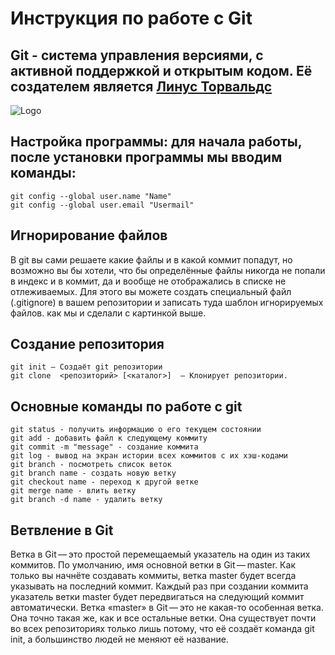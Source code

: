 # Инструкция по работе с Git
## Git - система управления версиями, с активной поддержкой и открытым кодом. Её создателем является [Линус Торвальдс](https://yandex.by/images/search?text=%D0%BB%D0%B8%D0%BD%D1%83%D1%81%20%D1%82%D0%BE%D1%80%D0%B2%D0%B0%D0%BB%D1%8C%D0%B4%D1%81%20%D1%84%D0%BE%D1%82%D0%BE&from=tabbar&p=1&pos=56&rpt=simage&img_url=https%3A%2F%2Fi2.wp.com%2Fwww.tfir.io%2Fwp-content%2Fuploads%2F2019%2F06%2Flinus-laugh.jpg%3Ffit%3D1920%252C1080%26ssl%3D1&lr=158)
![Logo](picture.png)
## Настройка программы: для начала работы, после установки программы мы вводим команды:
    git config --global user.name "Name"
    git config --global user.email "Usermail"

## Игнорирование файлов
В git вы сами решаете какие файлы и в какой коммит попадут, но возможно вы бы хотели, что бы определённые файлы никогда не попали в индекс и в коммит, да и вообще не отображались в списке не отлеживаемых. Для этого вы можете создать специальный файл (.gitignore) в вашем репозитории и записать туда шаблон игнорируемых файлов. как мы и сделали с картинкой выше.

## Создание репозитория

    git init — Создаёт git репозитории 
    git clone  <репозиторий> [<каталог>]  — Клонирует репозитории.

## Основные команды по работе с git 
    git status - получить информацию о его текущем состоянии
    git add - добавить файл к следующему коммиту
    git commit -m "message" - создание коммита
    git log - вывод на экран истории всех коммитов с их хэш-кодами
    git branch - посмотреть список веток
    git branch name - создать новую ветку
    git checkout name - переход к другой ветке
    git merge name - влить ветку
    git branch -d name - удалить ветку

## Ветвление в Git
Ветка в Git — это простой перемещаемый указатель на один из таких коммитов. По умолчанию, имя основной ветки в Git — master. Как только вы начнёте создавать коммиты, ветка master будет всегда указывать на последний коммит. Каждый раз при создании коммита указатель ветки master будет передвигаться на следующий коммит автоматически. Ветка «master» в Git — это не какая-то особенная ветка. Она точно такая же, как и все остальные ветки. Она существует почти во всех репозиториях только лишь потому, что её создаёт команда git init, а большинство людей не меняют её название.